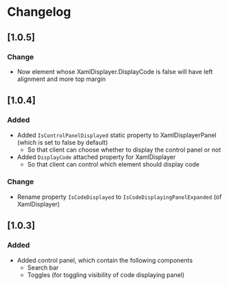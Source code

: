 ﻿# Changelog
## [1.0.5]
### Change
- Now element whose XamlDisplayer.DisplayCode is false will have left alignment and more top margin

## [1.0.4]
### Added
- Added `IsControlPanelDisplayed` static property to XamlDisplayerPanel (which is set to false by default)  
  - So that client can choose whether to display the control panel or not 
- Added `DisplayCode` attached property for XamlDisplayer
  - So that client can control which element should display code

### Change
- Rename property `IsCodeDisplayed` to `IsCodeDisplayingPanelExpanded` (of XamlDisplayer)

## [1.0.3]
### Added
- Added control panel, which contain the following components
  - Search bar
  - Toggles (for toggling visibility of code displaying panel)
